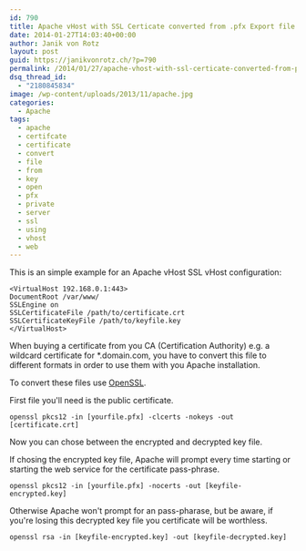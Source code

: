 ```yaml
---
id: 790
title: Apache vHost with SSL Certicate converted from .pfx Export file
date: 2014-01-27T14:03:40+00:00
author: Janik von Rotz
layout: post
guid: https://janikvonrotz.ch/?p=790
permalink: /2014/01/27/apache-vhost-with-ssl-certicate-converted-from-pfx-export-file/
dsq_thread_id:
  - "2180845834"
image: /wp-content/uploads/2013/11/apache.jpg
categories:
  - Apache
tags:
  - apache
  - certifcate
  - certificate
  - convert
  - file
  - from
  - key
  - open
  - pfx
  - private
  - server
  - ssl
  - using
  - vhost
  - web
---
```

This is an simple example for an Apache vHost SSL vHost configuration:

```
<VirtualHost 192.168.0.1:443>
DocumentRoot /var/www/
SSLEngine on
SSLCertificateFile /path/to/certificate.crt
SSLCertificateKeyFile /path/to/keyfile.key
</VirtualHost>
```

<!--more-->

When buying a certificate from you CA (Certification Authority) e.g. a wildcard certificate for *.domain.com, you have to convert this file to different formats in order to use them with you Apache installation.

To convert these files use <a href="https://www.openssl.org/" target="_blank">OpenSSL</a>.

First file you'll need is the public certificate.

```
openssl pkcs12 -in [yourfile.pfx] -clcerts -nokeys -out [certificate.crt]
```

Now you can chose between the encrypted and decrypted key file.

If chosing the encrypted key file, Apache will prompt every time starting or starting the web service for the certificate pass-phrase.

```
openssl pkcs12 -in [yourfile.pfx] -nocerts -out [keyfile-encrypted.key]
```

Otherwise Apache won't prompt for an pass-pharase, but be aware, if you're losing this decrypted key file you certificate will be worthless.

```
openssl rsa -in [keyfile-encrypted.key] -out [keyfile-decrypted.key]
```